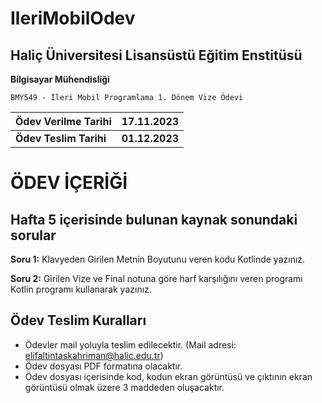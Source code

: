 # IleriMobilOdev

## Haliç Üniversitesi Lisansüstü Eğitim Enstitüsü

**Bilgisayar Mühendisliği**

`BMY549 - İleri Mobil Programlama 1. Dönem Vize Ödevi`

| Ödev Verilme Tarihi | 17.11.2023 |
| ------ | ------ |
| **Ödev Teslim Tarihi** | **01.12.2023** |

# ÖDEV İÇERİĞİ
## Hafta 5 içerisinde bulunan kaynak sonundaki sorular
**Soru 1:** Klavyeden Girilen Metnin Boyutunu veren kodu Kotlinde yazınız.

**Soru 2:** Girilen Vize ve Final notuna göre harf karşılığını veren programı Kotlin programı kullanarak
yazınız.

## Ödev Teslim Kuralları
- Ödevler mail yoluyla teslim edilecektir. (Mail adresi: elifaltintaskahriman@halic.edu.tr)
- Ödev dosyası PDF formatına olacaktır.
- Ödev dosyası içerisinde kod, kodun ekran görüntüsü ve çıktının ekran görüntüsü olmak üzere 3 maddeden oluşacaktır.
